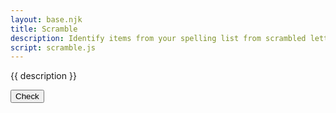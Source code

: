 ```yaml
---
layout: base.njk
title: Scramble
description: Identify items from your spelling list from scrambled letters
script: scramble.js
---
```


{{ description }}

<form id="word-form" tabindex="-1">
    <div id="fields"></div>
    <button>Check</button>
</form>
<section id="end" hidden>
    <p>Nice practicing!</p>
    <button id="again">Go again?</button>
</section>
